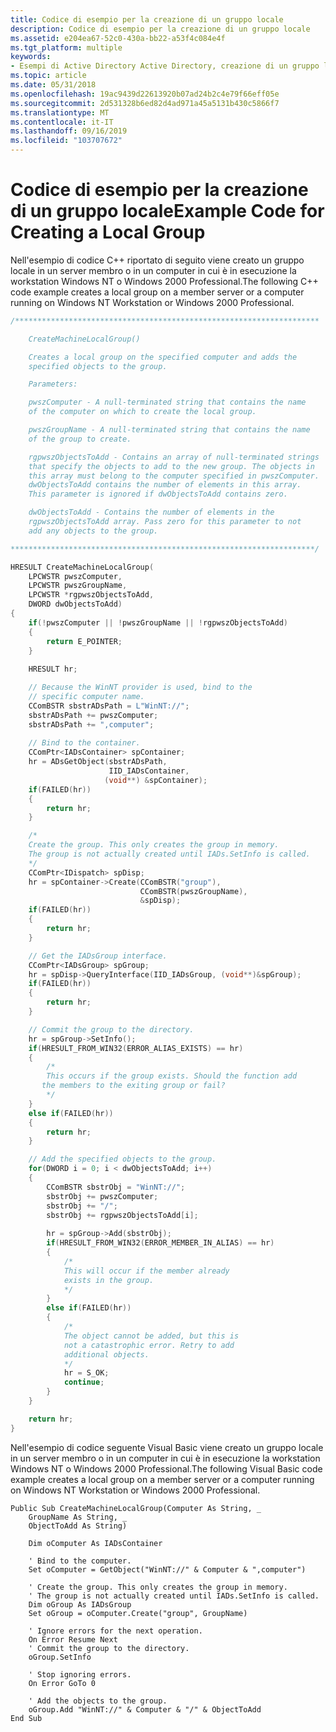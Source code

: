```yaml
---
title: Codice di esempio per la creazione di un gruppo locale
description: Codice di esempio per la creazione di un gruppo locale
ms.assetid: e204ea67-52c0-430a-bb22-a53f4c084e4f
ms.tgt_platform: multiple
keywords:
- Esempi di Active Directory Active Directory, creazione di un gruppo locale
ms.topic: article
ms.date: 05/31/2018
ms.openlocfilehash: 19ac9439d22613920b07ad24b2c4e79f66eff05e
ms.sourcegitcommit: 2d531328b6ed82d4ad971a45a5131b430c5866f7
ms.translationtype: MT
ms.contentlocale: it-IT
ms.lasthandoff: 09/16/2019
ms.locfileid: "103707672"
---
```

# <a name="example-code-for-creating-a-local-group"></a><span data-ttu-id="cd057-104">Codice di esempio per la creazione di un gruppo locale</span><span class="sxs-lookup"><span data-stu-id="cd057-104">Example Code for Creating a Local Group</span></span>

<span data-ttu-id="cd057-105">Nell'esempio di codice C++ riportato di seguito viene creato un gruppo locale in un server membro o in un computer in cui è in esecuzione la workstation Windows NT o Windows 2000 Professional.</span><span class="sxs-lookup"><span data-stu-id="cd057-105">The following C++ code example creates a local group on a member server or a computer running on Windows NT Workstation or Windows 2000 Professional.</span></span>


```C++
/********************************************************************

    CreateMachineLocalGroup()

    Creates a local group on the specified computer and adds the 
    specified objects to the group.

    Parameters:

    pwszComputer - A null-terminated string that contains the name  
    of the computer on which to create the local group.

    pwszGroupName - A null-terminated string that contains the name  
    of the group to create.

    rgpwszObjectsToAdd - Contains an array of null-terminated strings 
    that specify the objects to add to the new group. The objects in  
    this array must belong to the computer specified in pwszComputer.  
    dwObjectsToAdd contains the number of elements in this array. 
    This parameter is ignored if dwObjectsToAdd contains zero.

    dwObjectsToAdd - Contains the number of elements in the 
    rgpwszObjectsToAdd array. Pass zero for this parameter to not
    add any objects to the group.

********************************************************************/

HRESULT CreateMachineLocalGroup(
    LPCWSTR pwszComputer, 
    LPCWSTR pwszGroupName, 
    LPCWSTR *rgpwszObjectsToAdd, 
    DWORD dwObjectsToAdd)
{
    if(!pwszComputer || !pwszGroupName || !rgpwszObjectsToAdd)
    {
        return E_POINTER;
    }
    
    HRESULT hr;

    // Because the WinNT provider is used, bind to the
    // specific computer name.
    CComBSTR sbstrADsPath = L"WinNT://";
    sbstrADsPath += pwszComputer;
    sbstrADsPath += ",computer";
    
    // Bind to the container.
    CComPtr<IADsContainer> spContainer;
    hr = ADsGetObject(sbstrADsPath, 
                      IID_IADsContainer,
                     (void**) &spContainer);
    if(FAILED(hr))
    {
        return hr;
    }

    /*
    Create the group. This only creates the group in memory.
    The group is not actually created until IADs.SetInfo is called.
    */
    CComPtr<IDispatch> spDisp;
    hr = spContainer->Create(CComBSTR("group"), 
                             CComBSTR(pwszGroupName), 
                             &spDisp);
    if(FAILED(hr))
    {
        return hr;
    }

    // Get the IADsGroup interface.
    CComPtr<IADsGroup> spGroup;
    hr = spDisp->QueryInterface(IID_IADsGroup, (void**)&spGroup);
    if(FAILED(hr))
    {
        return hr;
    }

    // Commit the group to the directory.
    hr = spGroup->SetInfo();
    if(HRESULT_FROM_WIN32(ERROR_ALIAS_EXISTS) == hr)
    {
        /*
        This occurs if the group exists. Should the function add
       the members to the exiting group or fail?
        */
    }
    else if(FAILED(hr))
    {
        return hr;
    }

    // Add the specified objects to the group.
    for(DWORD i = 0; i < dwObjectsToAdd; i++)
    {
        CComBSTR sbstrObj = "WinNT://";
        sbstrObj += pwszComputer;
        sbstrObj += "/";
        sbstrObj += rgpwszObjectsToAdd[i];
        
        hr = spGroup->Add(sbstrObj);
        if(HRESULT_FROM_WIN32(ERROR_MEMBER_IN_ALIAS) == hr)
        {
            /*
            This will occur if the member already 
            exists in the group.
            */
        }
        else if(FAILED(hr))
        {
            /*
            The object cannot be added, but this is 
            not a catastrophic error. Retry to add
            additional objects.
            */
            hr = S_OK;
            continue;
        }
    }

    return hr;
}
```



<span data-ttu-id="cd057-106">Nell'esempio di codice seguente Visual Basic viene creato un gruppo locale in un server membro o in un computer in cui è in esecuzione la workstation Windows NT o Windows 2000 Professional.</span><span class="sxs-lookup"><span data-stu-id="cd057-106">The following Visual Basic code example creates a local group on a member server or a computer running on Windows NT Workstation or Windows 2000 Professional.</span></span>


```VB
Public Sub CreateMachineLocalGroup(Computer As String, _
    GroupName As String, _
    ObjectToAdd As String)
    
    Dim oComputer As IADsContainer
    
    ' Bind to the computer.
    Set oComputer = GetObject("WinNT://" & Computer & ",computer")
    
    ' Create the group. This only creates the group in memory.
    ' The group is not actually created until IADs.SetInfo is called.
    Dim oGroup As IADsGroup
    Set oGroup = oComputer.Create("group", GroupName)
    
    ' Ignore errors for the next operation.
    On Error Resume Next
    ' Commit the group to the directory.
    oGroup.SetInfo
    
    ' Stop ignoring errors.
    On Error GoTo 0
    
    ' Add the objects to the group.
    oGroup.Add "WinNT://" & Computer & "/" & ObjectToAdd
End Sub
```



 

 




